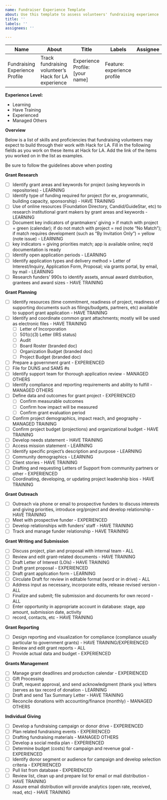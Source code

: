 ```yaml
---
name: Fundraiser Experience Template
about: Use this template to assess volunteers' fundraising experience
title: ''
labels: ''
assignees: ''

---
```


Name | About | Title | Labels| Assignee
------  | -------|------|--------|----------
Fundraising Experience Profile | Track fundraising volunteer’s Hack for LA experience | Experience  Profile: [your name] | Feature: experience profile |

<b>Experience Level:</b>
- Learning
- Have Training
- Experienced
- Managed Others


<b>Overview</b>

Below is a list of skills and proficiencies that fundraising volunteers may expect to build through their work with Hack for LA. Fill in the following fields as you work on these items at Hack for LA. Add the link of the items you worked on in the list as examples.

Be sure to follow the guidelines above when posting

<b>Grant Research</b>
- [ ] Identify grant areas and keywords for project (using keywords in repositories) - LEARNING
- [ ] Identify type of funding required for project (for ex, programmatic, building capacity, sponsorship) - HAVE TRAINING
- [ ] Use of online resources (Foundation Directory, Candid/GuideStar, etc) to research institutional grant makers by grant areas and keywords - LEARNING
- [ ] Document key indicators of grantmakers’ giving > if match with project = green (calendar); if do not match with project = red (note “No Match”); if match requires development (such as “By Invitation Only”) = yellow (note issue) - LEARNING
- [ ] key indicators = giving priorities match; app is available online; req’d documentation is ready
- [ ] Identify open application periods - LEARNING
- [ ] Identify application types and delivery method > Letter of Interest/Inquiry, Application Form, Proposal; via grants portal, by email, by mail - LEARNING
- [ ] Research funders’ 990s to identify assets, annual award distribution, grantees and award sizes - HAVE TRAINING

<b>Grant Planning</b>
- [ ] Identify resources (time commitment, readiness of project, readiness of supporting documents such as filings/budgets, partners, etc) available to support grant application - HAVE TRAINING
- [ ] Identify and coordinate common grant attachments; mostly will be used as electronic files - HAVE TRAINING
   - [ ] Letter of Incorporation
   - [ ] 501(c)(3) Letter (IRS status)
   - [ ] Audit
   - [ ] Board Roster (branded doc)
   - [ ] Organization Budget (branded doc)
   - [ ] Project Budget (branded doc)
- [ ] Prepare a government grant - EXPERIENCED
- [ ] File for DUNS and SAMS #s
- [ ] Identify support team for thorough application review - MANAGED OTHERS
- [ ] Identify compliance and reporting requirements and ability to fulfill - MANAGED OTHERS
- [ ] Define data and outcomes for grant project - EXPERIENCED
  - [ ] Confirm measurable outcomes 
  - [ ] Confirm how impact will be measured
  - [ ] Confirm grant evaluation period
- [ ] Confirm project demographics, impact reach, and geography - MANAGED TRAINING
- [ ] Confirm project budget (projections) and organizational budget - HAVE TRAINING
- [ ] Develop needs statement - HAVE TRAINING
- [ ] Access mission statement - LEARNING
- [ ] Identify specific project’s description and purpose - LEARNING
- [ ] Community demographics - LEARNING
- [ ] Client stories - HAVE TRAINING
- [ ] Drafting and requesting Letters of Support from community partners or other - EXPERIENCED
- [ ] Coordinating, developing, or updating project leadership bios - HAVE TRAINING

<b>Grant Outreach</b>
- [ ] Outreach via phone or email to prospective funders to discuss interests and giving priorities, introduce org/project and develop relationship - HAVE TRAINING
- [ ] Meet with prospective funder - EXPERIENCED
- [ ] Develop relationships with funders’ staff - HAVE TRAINING
- [ ] Track and manage funder relationship - HAVE TRAINING 

<b>Grant Writing and Submission</b>
- [ ] Discuss project, plan and proposal with internal team - ALL
- [ ] Review and edit grant-related documents - HAVE TRAINING
- [ ] Draft Letter of Interest (LOIs) - HAVE TRAINING
- [ ] Draft grant proposal - EXPERIENCED
- [ ] Draft grant application form - LEARNING
- [ ] Circulate Draft for review in editable format (word or in drive) - ALL
- [ ] Address input as necessary, incorporate edits, release revised version - ALL 
- [ ] Finalize and submit; file submission and documents for own record - ALL
- [ ] Enter opportunity in appropriate account in database: stage, app amount, submission date, activity 
- [ ] record, contacts, etc - HAVE TRAINING   

<b>Grant Reporting </b>
- [ ] Design reporting and visualization for compliance (compliance usually particular to government grants) - HAVE TRAINING/EXPERIENCED
- [ ] Review and edit grant reports - ALL 
- [ ] Provide actual data and budget - EXPERIENCED

<b>Grants Management</b>
- [ ] Manage grant deadlines and production calendar - EXPERIENCED
- [ ] Gift Processing
- [ ] Draft, request approval, and send acknowledgment (thank you) letters (serves as tax record of donation - LEARNING 
- [ ] Draft and send Tax Summary Letter - HAVE TRAINING
- [ ] Reconcile donations with accounting/finance (monthly) - MANAGED OTHERS

<b>Individual Giving</b>
- [ ] Develop a fundraising campaign or donor drive - EXPERIENCED
- [ ] Plan related fundraising events - EXPERIENCED
- [ ] Drafting fundraising materials - MANAGED OTHERS
- [ ] Develop a social media plan - EXPERIENCED
- [ ] Determine budget (costs) for campaign and revenue goal - EXPERIENCED
- [ ] Identify donor segment or audience for campaign and develop selection criteria - EXPERIENCED
- [ ] Pull list from database - EXPERIENCED
- [ ] Review list, clean up and prepare list for email or mail distribution - HAVE TRAINING
- [ ] Assure email distribution will provide analytics (open rate, received, read, etc) - HAVE TRAINING
